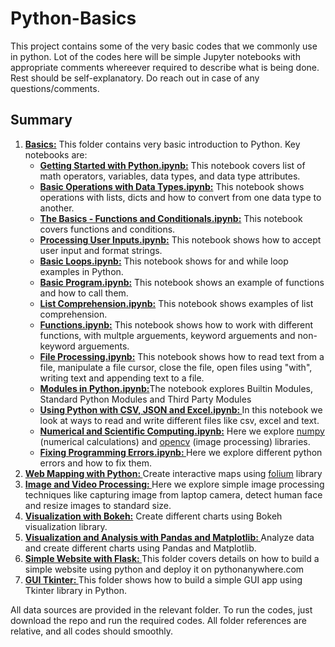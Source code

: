 # Python-Basics

This project contains some of the very basic codes that we commonly use in python. Lot of the codes here will be simple Jupyter notebooks with appropriate comments whereever required to describe what is being done. Rest should be self-explanatory. Do reach out in case of any questions/comments. 

<h2>Summary</h2>
<ol>
  <li><a href="https://github.com/Sidhus234/Python-Basics/tree/main/Basics"><b>Basics:</b></a> This folder contains very basic introduction to Python. Key notebooks are:<ul>
  <li><a href="https://github.com/Sidhus234/Python-Basics/blob/main/Basics/01%20Getting%20Started%20with%20Python.ipynb"><b>Getting Started with Python.ipynb:</b></a> This notebook covers list of math operators, variables, data types, and data type attributes.</li>
  <li><a href="https://github.com/Sidhus234/Python-Basics/blob/main/Basics/02%20Basic%20Operations%20with%20Data%20Types.ipynb"><b>Basic Operations with Data Types.ipynb:</b></a> This notebook shows operations with lists, dicts and how to convert from one data type to another.</li>
  <li><a href="https://github.com/Sidhus234/Python-Basics/blob/main/Basics/03%20The%20Basics%20-%20Functions%20and%20Conditionals.ipynb"><b>The Basics - Functions and Conditionals.ipynb:</b></a> This notebook covers functions and conditions.</li>
  <li><a href="https://github.com/Sidhus234/Python-Basics/blob/main/Basics/04%20Processing%20User%20Input.ipynb"><b>Processing User Inputs.ipynb:</b></a> This notebook shows how to accept user input and format strings.</li>
  <li><a href="https://github.com/Sidhus234/Python-Basics/blob/main/Basics/05%20Basic%20Loops.ipynb"><b>Basic Loops.ipynb:</b></a> This notebook shows for and while loop examples in Python.</li>
  <li><a href="https://github.com/Sidhus234/Python-Basics/blob/main/Basics/06%20Basic%20Program.ipynb"><b>Basic Program.ipynb:</b></a> This notebook shows an example of functions and how to call them.</li>
  <li><a href="https://github.com/Sidhus234/Python-Basics/blob/main/Basics/07%20List%20Comprehension.ipynb"><b>List Comprehension.ipynb:</b></a> This notebook shows examples of list comprehension.</li>
  <li><a href="https://github.com/Sidhus234/Python-Basics/blob/main/Basics/08%20Functions.ipynb"><b>Functions.ipynb:</b></a> This notebook shows how to work with different functions, with multple arguements, keyword arguements and non-keyword arguements. </li>
  <li><a href="https://github.com/Sidhus234/Python-Basics/blob/main/Basics/09%20File%20Processing.ipynb"><b>File Processing.ipynb:</b></a> This notebook shows how to read text from a file, manipulate a file cursor, close the file, open files using "with", writing text and appending text to a file.</li>
    <li><a href="https://github.com/Sidhus234/Python-Basics/blob/main/Basics/10%20Modules%20in%20Python.ipynb"><b>Modules in Python.ipynb:</b><a>The notebook explores Builtin Modules, Standard Python Modules and Third Party Modules</li>
    <li><a href="https://github.com/Sidhus234/Python-Basics/blob/main/Basics/11%20Using%20Python%20with%20CSV%2C%20JSON%20and%20Excel.ipynb"><b>Using Python with CSV, JSON and Excel.ipynb: </b><a>In this notebook we look at ways to read and write different files like csv, excel and text.</li>
    <li><a href="https://github.com/Sidhus234/Python-Basics/blob/main/Basics/12%20Scientific%20and%20Numerical%20Computations.ipynb"><b>Numerical and Scientific Computing.ipynb:</b><a> Here we explore <a href="https://numpy.org/">numpy</a> (numerical calculations) and <a href="https://opencv.org/">opencv</a> (image processing) libraries.</li>
    <li><a href="https://github.com/Sidhus234/Python-Basics/blob/main/Basics/13%20Fixing%20Programming%20Errors.ipynb"><b>Fixing Programming Errors.ipynb: </b><a> Here we explore different python errors and how to fix them.</li>
    </ul></li>
      <li><a href="https://github.com/Sidhus234/Python-Basics/tree/main/Web%20Mapping%20with%20Python"><b>Web Mapping with Python: </b></a>Create interactive maps using <a href="https://python-visualization.github.io/folium/">folium</a> library</li>
      <li><a href="https://github.com/Sidhus234/Python-Basics/tree/main/Image%20and%20Video%20Processing"><b>Image and Video Processing: </b></a>Here we explore simple image processing techniques like capturing image from laptop camera, detect human face and resize images to standard size.</li>
      <li><a href="https://github.com/Sidhus234/Python-Basics/tree/main/Visualization%20with%20Bokeh"><b>Visualization with Bokeh:</b></a> Create different charts using Bokeh visualization library.</li>
      <li><a href="https://github.com/Sidhus234/Python-Basics/tree/main/Visualization%20and%20Analysis%20with%20Pandas%20and%20Matplotlib"><b>Visualization and Analysis with Pandas and Matplotlib: </b></a> Analyze data and create different charts using Pandas and Matplotlib.</li>
      <li><a href="https://github.com/Sidhus234/Python-Basics/tree/main/simple_website_with_flask"><b>Simple Website with Flask: </b></a> This folder covers details on how to build a simple website using python and deploy it on pythonanywhere.com</li>
      <li><a href="https://github.com/Sidhus234/Python-Basics/tree/main/GUI%20Tkinter"><b>GUI Tkinter: </b></a>This folder shows how to build a simple GUI app using Tkinter library in Python.</li>
</ol>
      
<p>All data sources are provided in the relevant folder. To run the codes, just download the repo and run the required codes. All folder references are relative, and all codes should smoothly.</p>
